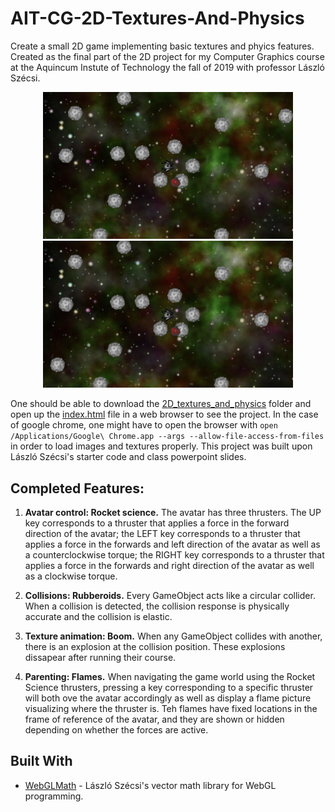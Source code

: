 # AIT-CG-2D-Textures-And-Physics

Create a small 2D game implementing basic textures and phyics features. Created as the final part of the 2D project for my Computer Graphics course at the Aquincum Instute of Technology the fall of 2019 with professor László Szécsi.

<p align="center">
  <img src="/resources/screenshot01.png" alt="A screenshot of the running project demonstrating each of the completed features." width="400">

  <img src="/resources/screenshot01.png" alt="A screenshot of the running project demonstrating each of the completed features." width="400">
</p>

One should be able to download the [2D_textures_and_physics]() folder and open up the [index.html]() file in a web browser to see the project. In the case of google chrome, one might have to open the browser with `open /Applications/Google\ Chrome.app --args --allow-file-access-from-files` in order to load images and textures properly. This project was built upon László Szécsi's starter code and class powerpoint slides.

## Completed Features:

1. **Avatar control: Rocket science.** The avatar has three thrusters. The UP key corresponds to a thruster that applies a force in the forward direction of the avatar; the LEFT key corresponds to a thruster that applies a force in the forwards and left direction of the avatar as well as a counterclockwise torque; the RIGHT key corresponds to a thruster that applies a force in the forwards and right direction of the avatar as well as a clockwise torque.
     
2. **Collisions: Rubberoids.** Every GameObject acts like a circular collider. When a collision is detected, the collision response is physically accurate and the collision is elastic.

3. **Texture animation: Boom.** When any GameObject collides with another, there is an explosion at the collision position. These explosions dissapear after running their course.

4. **Parenting: Flames.** When navigating the game world using the Rocket Science thrusters, pressing a key corresponding to a specific thruster will both ove the avatar accordingly as well as display a flame picture visualizing where the thruster is. Teh flames have fixed locations in the frame of reference of the avatar, and they are shown or hidden depending on whether the forces are active.

## Built With

* [WebGLMath](https://github.com/szecsi/WebGLMath) - László Szécsi's vector math library for WebGL programming.